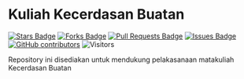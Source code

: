 # Kuliah Kecerdasan Buatan

<a href="https://github.com/arifadli/KuliahKecerdasanBuatan/stargazers"><img src="https://img.shields.io/github/stars/arifadli/Exploratory-Data-Analysis" alt="Stars Badge"/></a>
<a href="https://github.com/arifadli/KuliahKecerdasanBuatan/network/members"><img src="https://img.shields.io/github/forks/arifadli/Exploratory-Data-Analysis" alt="Forks Badge"/></a>
<a href="https://github.com/arifadli/KuliahKecerdasanBuatan/pulls"><img src="https://img.shields.io/github/issues-pr/arifadli/Exploratory-Data-Analysis" alt="Pull Requests Badge"/></a>
<a href="https://github.com/arifadli/KuliahKecerdasanBuatan/issues"><img src="https://img.shields.io/github/issues/arifadli/Exploratory-Data-Analysis" alt="Issues Badge"/></a>
<a href="https://github.com/arifadli/KuliahKecerdasanBuatan/contributors"><img alt="GitHub contributors" src="https://img.shields.io/github/contributors/arifadli/KuliahKecerdasanBuatan?color=2b9348"></a>
![Visitors](https://api.visitorbadge.io/api/visitors?path=https%3A%2F%2Fgithub.com%2Farifadli%2FKuliahKecerdasanBuatan&labelColor=%23d9e3f0&countColor=%23697689&style=flat)

Repository ini disediakan untuk mendukung pelakasanaan matakuliah Kecerdasan Buatan
